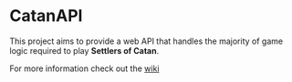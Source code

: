 # CatanAPI
This project aims to provide a web API that handles the majority of game logic required to play **Settlers of Catan**.

For more information check out the [wiki](https://github.com/TheAbysmalKraken/CatanAPI/wiki)
